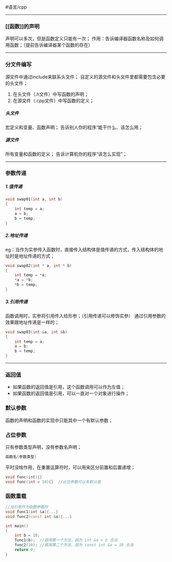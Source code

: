 #语言/cpp
***
### [[函数]]的声明
声明可以多次，但是函数定义只能有一次；
作用：告诉编译器函数名称及如何调用函数；（提前告诉编译器某个函数的存在）
***
### 分文件编写
源文件中通过include来联系头文件；
自定义的源文件和头文件里都需要包含必要的头文件；
1.  在头文件（.h文件）中写函数的声明；
2.  在源文件（.cpp文件）中写函数的定义；
##### 头文件
宏定义和变量、函数声明；
告诉别人你的程序“能干什么、该怎么用；
##### 源文件
所有变量和函数的定义；
告诉计算机你的程序“该怎么实现”；
***
### 参数传递
##### 1.值传递
```cpp
void swap01(int a, int b)
{
	int temp = a;
	a = b;
	b = temp;
}
```
##### 2.地址传递
eg：当作为实参传入函数时，直接传入结构体是值传递的方式，传入结构体的地址时是地址传递的方式；
```cpp
void swap02(int * a, int * b)
{
	int temp = *a;
	*a = *b;
	*b = temp;
}
```
##### 3.引用传递
函数调用时，实参将引用传入给形参；（引用传递可以修饰实参）
通过引用参数的效果跟地址传递是一样的；
```cpp
void swap03(int &a, int &b)
{
	int temp = a;
	a = b;
	b = temp;
}
```
---
### 返回值
-   如果函数的返回值是引用，这个函数调用可以作为左值；
-   如果函数的返回值是引用，可以一直对一个对象进行操作；

### 默认参数
函数的声明和函数的实现中只能其中一个有默认参数；

### 占位参数
只有参数类型声明，没有参数名声明；
```c
函数名(参数类型)
```
平时没啥作用，在重置运算符时，可以用来区分前置和后置递增；
```cpp
void func(int){}
void func(int = 10){}  //占位参数可以有默认值
```

### 函数重载
```cpp
//当引用作为函数参数时
void func1(int &a){...}
void func2(const int &a){...}

int main()
{
	int b = 10;
	func1(b);  //调用第一个方法，因为 int &a = b 合法
	func2(10); //调用第二个方法，因为 const int &a = 10 合法
	return 0;
}
```
